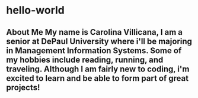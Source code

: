# hello-world
## About Me My name is Carolina Villicana, I am a senior at DePaul University where i'll be majoring in Management Information Systems. Some of my hobbies include reading, running, and traveling. Although I am fairly new to coding, i'm excited to learn and be able to form part of great projects! 
